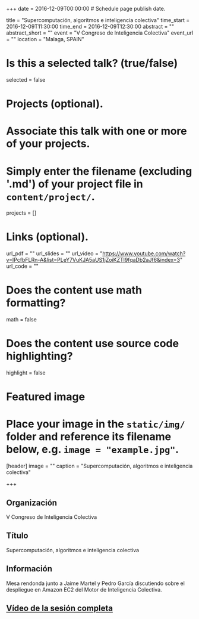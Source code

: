 +++
date = 2016-12-09T00:00:00  # Schedule page publish date.

title = "Supercomputación, algoritmos e inteligencia colectiva"
time_start = 2016-12-09T11:30:00
time_end = 2016-12-09T12:30:00
abstract = ""
abstract_short = ""
event = "V Congreso de Inteligencia Colectiva"
event_url = ""
location = "Malaga, SPAIN"

# Is this a selected talk? (true/false)
selected = false

# Projects (optional).
#   Associate this talk with one or more of your projects.
#   Simply enter the filename (excluding '.md') of your project file in `content/project/`.
projects = []

# Links (optional).
url_pdf = ""
url_slides = ""
url_video = "https://www.youtube.com/watch?v=IPcfbFLRn-A&list=PLeY7VuKJA5aUS1jZoiKZTl9fqaDb2aJf6&index=3"
url_code = ""

# Does the content use math formatting?
math = false

# Does the content use source code highlighting?
highlight = false

# Featured image
# Place your image in the `static/img/` folder and reference its filename below, e.g. `image = "example.jpg"`.
[header]
image = ""
caption = "Supercomputación, algoritmos e inteligencia colectiva"

+++

<h2>Organización</h2>

V Congreso de Inteligencia Colectiva

<h2>Título</h2>

Supercomputación, algoritmos e inteligencia colectiva

<h2>Información</h2>

Mesa rendonda junto a Jaime Martel y Pedro García discutiendo sobre el despliegue en Amazon EC2 del Motor de Inteligencia Colectiva.

<h2><a href="https://www.youtube.com/watch?v=IPcfbFLRn-A&list=PLeY7VuKJA5aUS1jZoiKZTl9fqaDb2aJf6&index=3" target="_blank">Vídeo de la sesión completa</a></h2>

